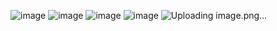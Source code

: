 ![image](https://github.com/user-attachments/assets/6bececc5-ce51-4097-a447-eb89ac01f402)
![image](https://github.com/user-attachments/assets/adceeb51-8073-4dbb-8384-cdd50131f9da)
![image](https://github.com/user-attachments/assets/dd22ad70-61c3-469a-bf3c-c702d64fe242)
![image](https://github.com/user-attachments/assets/39f1ad76-3903-4aa4-ad53-f71799943cbb)
![Uploading image.png…]()

